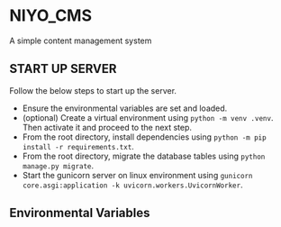 # NIYO_CMS
A simple content management system

## START UP SERVER
Follow the below steps to start up the server.

* Ensure the environmental variables are set and loaded.
* (optional) Create a virtual environment using `python -m venv .venv`. Then activate it and proceed to the next step.
* From the root directory, install dependencies using `python -m pip install -r requirements.txt`.
* From the root directory, migrate the database tables using `python manage.py migrate`.
* Start the gunicorn server on linux environment using `gunicorn core.asgi:application -k uvicorn.workers.UvicornWorker`.


## Environmental Variables


